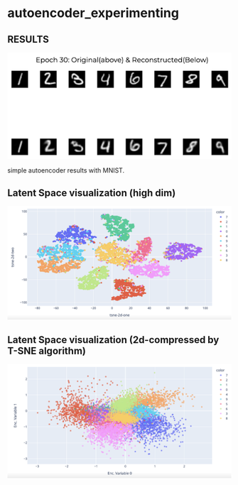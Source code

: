 # autoencoder_experimenting
## RESULTS

<p align="center">
  <img src="https://github.com/henryhmko/autoencoder_experimenting/blob/main/misc/autoencoder_mnist.png" width="640"/>
</p>

simple autoencoder results with MNIST.

## Latent Space visualization (high dim)
<p align="center">
  <img src="https://github.com/henryhmko/autoencoder_experimenting/blob/main/misc/latent_space_vis_HIGH_DIM.png" width="640"/>
</p>

## Latent Space visualization (2d-compressed by T-SNE algorithm)
<p align="center">
  <img src="https://github.com/henryhmko/autoencoder_experimenting/blob/main/misc/latent_space_vis_TSNE.png" width="640"/>
</p>
